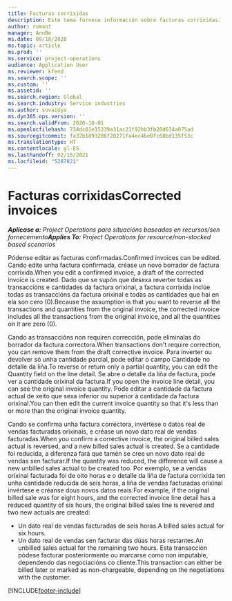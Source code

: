 ```yaml
---
title: Facturas corrixidas
description: Este tema fornece información sobre facturas corrixidas.
author: rumant
manager: AnnBe
ms.date: 09/18/2020
ms.topic: article
ms.prod: ''
ms.service: project-operations
audience: Application User
ms.reviewer: kfend
ms.search.scope: ''
ms.custom: ''
ms.assetid: ''
ms.search.region: Global
ms.search.industry: Service industries
ms.author: suvaidya
ms.dyn365.ops.version: ''
ms.search.validFrom: 2020-10-01
ms.openlocfilehash: 734dc01e15339a31ac21f92bb3fb20d634a075ad
ms.sourcegitcommit: fa32b1893286f20271fa4ec4be8fc68bd135f53c
ms.translationtype: HT
ms.contentlocale: gl-ES
ms.lasthandoff: 02/15/2021
ms.locfileid: "5287821"
---
```

# <a name="corrected-invoices"></a><span data-ttu-id="6b867-103">Facturas corrixidas</span><span class="sxs-lookup"><span data-stu-id="6b867-103">Corrected invoices</span></span>

<span data-ttu-id="6b867-104">_**Aplícase a:** Project Operations para situacións baseadas en recursos/sen fornecemento_</span><span class="sxs-lookup"><span data-stu-id="6b867-104">_**Applies To:** Project Operations for resource/non-stocked based scenarios_</span></span>

<span data-ttu-id="6b867-105">Pódense editar as facturas confirmadas.</span><span class="sxs-lookup"><span data-stu-id="6b867-105">Confirmed invoices can be edited.</span></span> <span data-ttu-id="6b867-106">Cando edite unha factura confirmada, créase un novo borrador de factura corrixida.</span><span class="sxs-lookup"><span data-stu-id="6b867-106">When you edit a confirmed invoice, a draft of the corrected invoice is created.</span></span> <span data-ttu-id="6b867-107">Dado que se supón que desexa reverter todas as transaccións e cantidades da factura orixinal, a factura corrixida inclúe todas as transaccións da factura orixinal e todas as cantidades que hai en ela son cero (0).</span><span class="sxs-lookup"><span data-stu-id="6b867-107">Because the assumption is that you want to reverse all the transactions and quantities from the original invoice, the corrected invoice includes all the transactions from the original invoice, and all the quantities on it are zero (0).</span></span>

<span data-ttu-id="6b867-108">Cando as transaccións non requiren corrección, pode eliminalas do borrador da factura correctora.</span><span class="sxs-lookup"><span data-stu-id="6b867-108">When transactions don't require correction, you can remove them from the draft corrective invoice.</span></span> <span data-ttu-id="6b867-109">Para inverter ou devolver só unha cantidade parcial, pode editar o campo Cantidade no detalle da liña.</span><span class="sxs-lookup"><span data-stu-id="6b867-109">To reverse or return only a partial quantity, you can edit the Quantity field on the line detail.</span></span> <span data-ttu-id="6b867-110">Se abre o detalle da liña de factura, pode ver a cantidade orixinal da factura.</span><span class="sxs-lookup"><span data-stu-id="6b867-110">If you open the invoice line detail, you can see the original invoice quantity.</span></span> <span data-ttu-id="6b867-111">Pode editar a cantidade da factura actual de xeito que sexa inferior ou superior á cantidade da factura orixinal.</span><span class="sxs-lookup"><span data-stu-id="6b867-111">You can then edit the current invoice quantity so that it's less than or more than the original invoice quantity.</span></span>

<span data-ttu-id="6b867-112">Cando se confirma unha factura correctora, invértese o datos real de vendas facturadas orixinais, e créase un novo dato real de vendas facturadas.</span><span class="sxs-lookup"><span data-stu-id="6b867-112">When you confirm a corrective invoice, the original billed sales actual is reversed, and a new billed sales actual is created.</span></span> <span data-ttu-id="6b867-113">Se a cantidade foi reducida, a diferenza fará que tamén se cree un novo dato real de vendas sen facturar.</span><span class="sxs-lookup"><span data-stu-id="6b867-113">If the quantity was reduced, the difference will cause a new unbilled sales actual to be created too.</span></span> <span data-ttu-id="6b867-114">Por exemplo, se a vendas orixinal facturada foi de oito horas e o detalle da liña de factura corrixida ten unha cantidade reducida de seis horas, a liña de vendas facturadas orixinal invértese e créanse dous novos datos reais:</span><span class="sxs-lookup"><span data-stu-id="6b867-114">For example, if the original billed sale was for eight hours, and the corrected invoice line detail has a reduced quantity of six hours, the original billed sales line is revered and two new actuals are created:</span></span>

- <span data-ttu-id="6b867-115">Un dato real de vendas facturadas de seis horas.</span><span class="sxs-lookup"><span data-stu-id="6b867-115">A billed sales actual for six hours.</span></span>
- <span data-ttu-id="6b867-116">Un dato real de vendas sen facturar das dúas horas restantes.</span><span class="sxs-lookup"><span data-stu-id="6b867-116">An unbilled sales actual for the remaining two hours.</span></span> <span data-ttu-id="6b867-117">Esta transacción pódese facturar posteriormente ou marcarse como non imputable, dependendo das negociacións co cliente.</span><span class="sxs-lookup"><span data-stu-id="6b867-117">This transaction can either be billed later or marked as non-chargeable, depending on the negotiations with the customer.</span></span>


[!INCLUDE[footer-include](../includes/footer-banner.md)]
